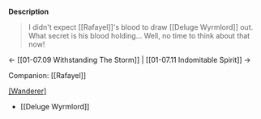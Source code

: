 **Description**
> I didn't expect [[Rafayel]]'s blood to draw [[Deluge Wyrmlord]] out. What secret is his blood holding... Well, no time to think about that now!

← [[01-07.09 Withstanding The Storm]] | [[01-07.11 Indomitable Spirit]] →

Companion: [[Rafayel]]

[[Wanderer]](s)
* [[Deluge Wyrmlord]]